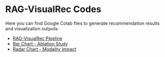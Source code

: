 # RAG-VisualRec Codes

Here you can find Google Colab files to generate recommendation results and visualization outputs:

- [RAG-VisualRec Pipeline](https://github.com/RecSys-lab/RAG-VisualRec/blob/main/codes/RAG_VisualRec.ipynb)
- [Bar Chart - Ablation Study](https://github.com/RecSys-lab/RAG-VisualRec/blob/main/codes/bar_chart_evaluation.ipynb)
- [Radar Chart - Modality Impact](https://github.com/RecSys-lab/RAG-VisualRec/blob/main/codes/radar_chart_evaluation.ipynb)
